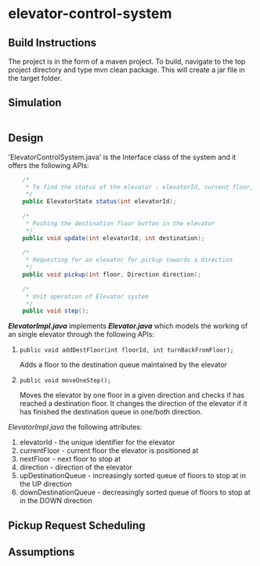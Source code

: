 # elevator-control-system

## Build Instructions
The project is in the form of a maven project. To build, navigate to the top project directory and type mvn clean package. This will create a jar file in the target folder.

## Simulation
``` mvn exec:java -Dexec.mainClass="com.meso.ecs.ElevatorControlSystemSimulator"
```

## Design
'ElevatorControlSystem.java' is the Interface class of the system and it offers the following APIs:
```java
	/*
	 * To find the status of the elevator - elevatorId, current floor, next floor, direction
	 */
	public ElevatorState status(int elevatorId);
	
	/*
	 * Pushing the destination floor button in the elevator
	 */
	public void update(int elevatorId, int destination);
	
	/*
	 * Requesting for an elevator for pickup towards a direction
	 */	
	public void pickup(int floor, Direction direction);
	
	/*
	 * Unit operation of Elevator system
	 */
	public void step();
```

***ElevatorImpl.java*** implements ***Elevator.java*** which models the working of an single elevator through the following APIs:

1. ``` public void addDestFloor(int floorId, int turnBackFromFloor); ```

   Adds a floor to the destination queue maintained by the elevator
2. ``` public void moveOneStep(); ```

   Moves the elevator by one floor in a given direction and checks if has reached a destination floor. It changes the direction of the elevator if it has finished the destination queue in one/both direction. 



*ElevatorImpl.java* the following attributes:

1. elevatorId - the unique identifier for the elevator
2. currentFloor - current floor the elevator is positioned at
3. nextFloor - next floor to stop at
4. direction - direction of the elevator
5. upDestinationQueue - increasingly sorted queue of floors to stop at in the UP direction
6. downDestinationQueue - decreasingly sorted queue of floors to stop at in the DOWN direction

## Pickup Request Scheduling

## Assumptions
